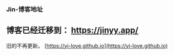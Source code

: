 ### Jin-博客地址

##  博客已经迁移到： https://jinyy.app/

旧的不再更新。
[https://yi-love.github.io](https://yi-love.github.io)
